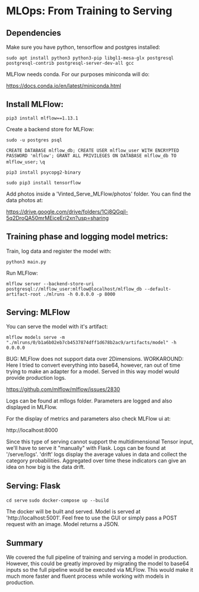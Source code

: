 # MLOps: From Training to Serving

## Dependencies

Make sure you have python, tensorflow and postgres installed:

`sudo apt install python3 python3-pip libgl1-mesa-glx postgresql postgresql-contrib postgresql-server-dev-all gcc`

MLFlow needs conda. For our purposes miniconda will do:

https://docs.conda.io/en/latest/miniconda.html


## Install MLFlow:

`pip3 install mlflow==1.13.1`

Create a backend store for MLFlow:

`sudo -u postgres psql`

`CREATE DATABASE mlflow_db;
CREATE USER mlflow_user WITH ENCRYPTED PASSWORD 'mlflow';
GRANT ALL PRIVILEGES ON DATABASE mlflow_db TO mlflow_user;`
`\q`

`pip3 install psycopg2-binary`

`sudo pip3 install tensorflow`

Add photos inside a 'Vinted_Serve_MLFlow/photos' folder.
You can find the data photos at:

https://drive.google.com/drive/folders/1Cj8QGqjl-5q2DroQA50mrMEiceEri2xn?usp=sharing


## Training phase and logging model metrics:

Train, log data and register the model with:

`python3 main.py`

Run MLFlow:

`mlflow server --backend-store-uri postgresql://mlflow_user:mlflow@localhost/mlflow_db --default-artifact-root ./mlruns -h 0.0.0.0 -p 8000`

## Serving: MLFlow

You can serve the model with it's artifact:

`mlflow models serve -m "./mlruns/0/b1a6b02eb7cb4537874dff1d678b2ac9/artifacts/model" -h 0.0.0.0`

BUG: MLFlow does not support data over 2Dimensions. 
WORKAROUND:
Here I tried to convert everything into base64,
however, ran out of time trying to make an adapter for a model.
Served in this way model would provide production logs.

https://github.com/mlflow/mlflow/issues/2830

Logs can be found at mllogs folder.
Parameters are logged and also displayed in MLFlow.

For the display of metrics and parameters also check MLFlow ui at:

http://localhost:8000

Since this type of serving cannot support the multidimensional Tensor input, 
we'll have to serve it "manually" with Flask.
Logs can be found at '/serve/logs'.
'drift' logs display the average values in data and collect the category probabilities.
Aggregated over time these indicators can give an idea on how big is the data drift.

## Serving: Flask
`cd serve`
`sudo docker-compose up --build`

The docker will be built and served.
Model is served at 'http://localhost:5001'.
Feel free to use the GUI or simply pass a POST request with an image.
Model returns a JSON.


## Summary

We covered the full pipeline of training and serving a model in production.
However, this could be greatly improved by migrating the model to base64 
inputs so the full pipeline would be executed via MLFlow.
This would make it much more faster and fluent process while 
working with models in production.

